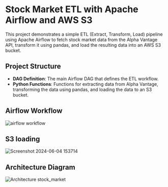 # Stock Market ETL with Apache Airflow and AWS S3

This project demonstrates a simple ETL (Extract, Transform, Load) pipeline using Apache Airflow to fetch stock market data from the Alpha Vantage API, transform it using pandas, and load the resulting data into an AWS S3 bucket.

## Project Structure

- **DAG Definition**: The main Airflow DAG that defines the ETL workflow.
- **Python Functions**: Functions for extracting data from Alpha Vantage, transforming the data using pandas, and loading the data to an S3 bucket.

## Airflow Workflow

  ![airflow workflow](https://github.com/raghul3/Stock_market_ETL/assets/81759525/55d0b8de-15ba-403a-b8b4-115a8bcab0b0)

## S3 loading

![Screenshot 2024-06-04 153714](https://github.com/raghul3/Stock_market_ETL/assets/81759525/3f5cf786-5348-4565-af30-8d371efe6778)

## Architecture Diagram

![Architecture stock_market](https://github.com/raghul3/Stock_market_ETL/assets/81759525/b3ffa067-56c5-419c-bd06-f201b7dd7a35)

